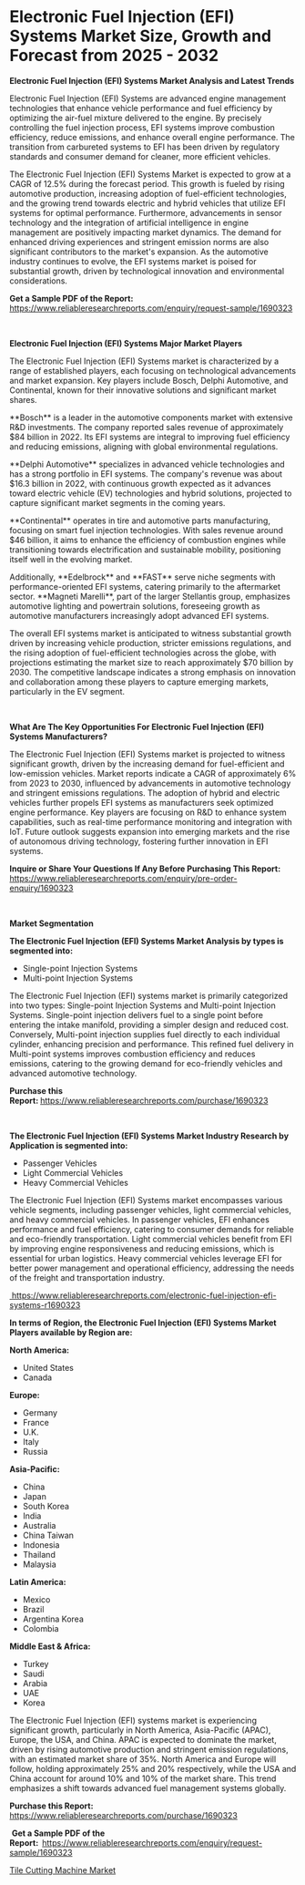 <p><h1>Electronic Fuel Injection (EFI) Systems Market Size, Growth and Forecast from 2025 - 2032</h1></p><p><strong>Electronic Fuel Injection (EFI) Systems Market Analysis and Latest Trends</strong></p>
<p><p>Electronic Fuel Injection (EFI) Systems are advanced engine management technologies that enhance vehicle performance and fuel efficiency by optimizing the air-fuel mixture delivered to the engine. By precisely controlling the fuel injection process, EFI systems improve combustion efficiency, reduce emissions, and enhance overall engine performance. The transition from carbureted systems to EFI has been driven by regulatory standards and consumer demand for cleaner, more efficient vehicles.</p><p>The Electronic Fuel Injection (EFI) Systems Market is expected to grow at a CAGR of 12.5% during the forecast period. This growth is fueled by rising automotive production, increasing adoption of fuel-efficient technologies, and the growing trend towards electric and hybrid vehicles that utilize EFI systems for optimal performance. Furthermore, advancements in sensor technology and the integration of artificial intelligence in engine management are positively impacting market dynamics. The demand for enhanced driving experiences and stringent emission norms are also significant contributors to the market's expansion. As the automotive industry continues to evolve, the EFI systems market is poised for substantial growth, driven by technological innovation and environmental considerations.</p></p>
<p><strong>Get a Sample PDF of the Report:&nbsp;</strong> <a href="https://www.reliableresearchreports.com/enquiry/request-sample/1690323?utm_campaign=3319&utm_medium=2&utm_source=Github&utm_content=ia&utm_term=26032025&utm_id=electronic-fuel-injection-efi-systems">https://www.reliableresearchreports.com/enquiry/request-sample/1690323</a></p>
<p>&nbsp;</p>
<p><strong>Electronic Fuel Injection (EFI) Systems Major Market Players</strong></p>
<p><p>The Electronic Fuel Injection (EFI) Systems market is characterized by a range of established players, each focusing on technological advancements and market expansion. Key players include Bosch, Delphi Automotive, and Continental, known for their innovative solutions and significant market shares.</p><p>**Bosch** is a leader in the automotive components market with extensive R&D investments. The company reported sales revenue of approximately $84 billion in 2022. Its EFI systems are integral to improving fuel efficiency and reducing emissions, aligning with global environmental regulations.</p><p>**Delphi Automotive** specializes in advanced vehicle technologies and has a strong portfolio in EFI systems. The company's revenue was about $16.3 billion in 2022, with continuous growth expected as it advances toward electric vehicle (EV) technologies and hybrid solutions, projected to capture significant market segments in the coming years.</p><p>**Continental** operates in tire and automotive parts manufacturing, focusing on smart fuel injection technologies. With sales revenue around $46 billion, it aims to enhance the efficiency of combustion engines while transitioning towards electrification and sustainable mobility, positioning itself well in the evolving market.</p><p>Additionally, **Edelbrock** and **FAST** serve niche segments with performance-oriented EFI systems, catering primarily to the aftermarket sector. **Magneti Marelli**, part of the larger Stellantis group, emphasizes automotive lighting and powertrain solutions, foreseeing growth as automotive manufacturers increasingly adopt advanced EFI systems.</p><p>The overall EFI systems market is anticipated to witness substantial growth driven by increasing vehicle production, stricter emissions regulations, and the rising adoption of fuel-efficient technologies across the globe, with projections estimating the market size to reach approximately $70 billion by 2030. The competitive landscape indicates a strong emphasis on innovation and collaboration among these players to capture emerging markets, particularly in the EV segment.</p></p>
<p>&nbsp;</p>
<p><strong>What Are The Key Opportunities For Electronic Fuel Injection (EFI) Systems Manufacturers?</strong></p>
<p><p>The Electronic Fuel Injection (EFI) Systems market is projected to witness significant growth, driven by the increasing demand for fuel-efficient and low-emission vehicles. Market reports indicate a CAGR of approximately 6% from 2023 to 2030, influenced by advancements in automotive technology and stringent emissions regulations. The adoption of hybrid and electric vehicles further propels EFI systems as manufacturers seek optimized engine performance. Key players are focusing on R&D to enhance system capabilities, such as real-time performance monitoring and integration with IoT. Future outlook suggests expansion into emerging markets and the rise of autonomous driving technology, fostering further innovation in EFI systems.</p></p>
<p><strong>Inquire or Share Your Questions If Any Before Purchasing This Report:</strong> <a href="https://www.reliableresearchreports.com/enquiry/pre-order-enquiry/1690323?utm_campaign=3319&utm_medium=2&utm_source=Github&utm_content=ia&utm_term=26032025&utm_id=electronic-fuel-injection-efi-systems">https://www.reliableresearchreports.com/enquiry/pre-order-enquiry/1690323</a></p>
<p>&nbsp;</p>
<p><strong>Market Segmentation</strong></p>
<p><strong>The Electronic Fuel Injection (EFI) Systems Market Analysis by types is segmented into:</strong></p>
<p><ul><li>Single-point Injection Systems</li><li>Multi-point Injection Systems</li></ul></p>
<p><p>The Electronic Fuel Injection (EFI) systems market is primarily categorized into two types: Single-point Injection Systems and Multi-point Injection Systems. Single-point injection delivers fuel to a single point before entering the intake manifold, providing a simpler design and reduced cost. Conversely, Multi-point injection supplies fuel directly to each individual cylinder, enhancing precision and performance. This refined fuel delivery in Multi-point systems improves combustion efficiency and reduces emissions, catering to the growing demand for eco-friendly vehicles and advanced automotive technology.</p></p>
<p><strong>Purchase this Report:&nbsp;</strong><a href="https://www.reliableresearchreports.com/purchase/1690323?utm_campaign=3319&utm_medium=2&utm_source=Github&utm_content=ia&utm_term=26032025&utm_id=electronic-fuel-injection-efi-systems">https://www.reliableresearchreports.com/purchase/1690323</a></p>
<p>&nbsp;</p>
<p><strong>The Electronic Fuel Injection (EFI) Systems Market Industry Research by Application is segmented into:</strong></p>
<p><ul><li>Passenger Vehicles</li><li>Light Commercial Vehicles</li><li>Heavy Commercial Vehicles</li></ul></p>
<p><p>The Electronic Fuel Injection (EFI) Systems market encompasses various vehicle segments, including passenger vehicles, light commercial vehicles, and heavy commercial vehicles. In passenger vehicles, EFI enhances performance and fuel efficiency, catering to consumer demands for reliable and eco-friendly transportation. Light commercial vehicles benefit from EFI by improving engine responsiveness and reducing emissions, which is essential for urban logistics. Heavy commercial vehicles leverage EFI for better power management and operational efficiency, addressing the needs of the freight and transportation industry.</p></p>
<p><a href="https://www.reliableresearchreports.com/electronic-fuel-injection-efi-systems-r1690323?utm_campaign=3319&utm_medium=2&utm_source=Github&utm_content=ia&utm_term=26032025&utm_id=electronic-fuel-injection-efi-systems">&nbsp;https://www.reliableresearchreports.com/electronic-fuel-injection-efi-systems-r1690323</a></p>
<p><strong>In terms of Region, the Electronic Fuel Injection (EFI) Systems Market Players available by Region are:</strong></p>
<p>
    <p> <strong> North America: </strong>
        <ul>
            <li>United States</li>
            <li>Canada</li>
        </ul>
        </p> 
    <p> <strong> Europe: </strong>
        <ul>
            <li>Germany</li>
            <li>France</li>
            <li>U.K.</li>
            <li>Italy</li>
            <li>Russia</li>
        </ul>
        </p> 
    <p> <strong> Asia-Pacific: </strong>
        <ul>
            <li>China</li>
            <li>Japan</li>
            <li>South Korea</li>
            <li>India</li>
            <li>Australia</li>
            <li>China Taiwan</li>
            <li>Indonesia</li>
            <li>Thailand</li>
            <li>Malaysia</li>
        </ul>
        </p> 
    <p> <strong> Latin America: </strong>
        <ul>
            <li>Mexico</li>
            <li>Brazil</li>
            <li>Argentina Korea</li>
            <li>Colombia</li>
        </ul>
        </p> 
    <p> <strong> Middle East & Africa: </strong>
        <ul>
            <li>Turkey</li>
            <li>Saudi</li>
            <li>Arabia</li>
            <li>UAE</li>
            <li>Korea</li>
        </ul>
    </p>
    </p>
<p><p>The Electronic Fuel Injection (EFI) systems market is experiencing significant growth, particularly in North America, Asia-Pacific (APAC), Europe, the USA, and China. APAC is expected to dominate the market, driven by rising automotive production and stringent emission regulations, with an estimated market share of 35%. North America and Europe will follow, holding approximately 25% and 20% respectively, while the USA and China account for around 10% and 10% of the market share. This trend emphasizes a shift towards advanced fuel management systems globally.</p></p>
<p><strong>Purchase this Report: </strong><a href="https://www.reliableresearchreports.com/purchase/1690323?utm_campaign=3319&utm_medium=2&utm_source=Github&utm_content=ia&utm_term=26032025&utm_id=electronic-fuel-injection-efi-systems">https://www.reliableresearchreports.com/purchase/1690323</a></p>
<p>&nbsp;<strong>Get a Sample PDF of the Report:&nbsp;&nbsp;</strong><a href="https://www.reliableresearchreports.com/enquiry/request-sample/1690323?utm_campaign=3319&utm_medium=2&utm_source=Github&utm_content=ia&utm_term=26032025&utm_id=electronic-fuel-injection-efi-systems">https://www.reliableresearchreports.com/enquiry/request-sample/1690323</a></p>
<p><strong></strong></p>
<p><p><a href="https://github.com/leijavaagexo/Market-Research-Report-List-1/blob/main/tile-cutting-machine-market.md?utm_campaign=3319&utm_medium=2&utm_source=Github&utm_content=ia&utm_term=26032025&utm_id=electronic-fuel-injection-efi-systems">Tile Cutting Machine Market</a></p></p>